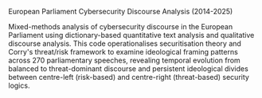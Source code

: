 European Parliament Cybersecurity Discourse Analysis (2014-2025)

Mixed-methods analysis of cybersecurity discourse in the European Parliament using dictionary-based quantitative text analysis and qualitative discourse analysis. This code operationalises securitisation theory and Corry's threat/risk framework to examine ideological framing patterns across 270 parliamentary speeches, revealing temporal evolution from balanced to threat-dominant discourse and persistent ideological divides between centre-left (risk-based) and centre-right (threat-based) security logics.
